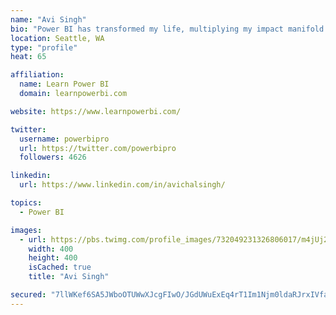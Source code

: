 ```yaml
---
name: "Avi Singh"
bio: "Power BI has transformed my life, multiplying my impact manifold. Now I am on a mission to spread the word and share the knowledge"
location: Seattle, WA
type: "profile"
heat: 65

affiliation:
  name: Learn Power BI
  domain: learnpowerbi.com

website: https://www.learnpowerbi.com/

twitter:
  username: powerbipro
  url: https://twitter.com/powerbipro
  followers: 4626

linkedin:
  url: https://www.linkedin.com/in/avichalsingh/

topics:
  - Power BI

images:
  - url: https://pbs.twimg.com/profile_images/732049231326806017/m4jUj2Lu_400x400.jpg
    width: 400
    height: 400
    isCached: true
    title: "Avi Singh"

secured: "7llWKef6SA5JWboOTUWwXJcgFIwO/JGdUWuExEq4rT1Im1Njm0ldaRJrxIVfa742HMiqPIegbA70TjBRB4DCNtaoz/xlOjahW5F8WEab60nJ2RUjx9N9n92AUb+S9ATHMvQYGMZ2yoLHlRhxE+sLTW/xYG4blCsbUq+E5ysGOzUOWZQ290MtbQyCIJidb1dGcAE3rPsrQgQsZiqInRTrK3qez4V+3gwsXnkv7atjn5vRSv8d4EIaKwTjpPLgqNHQDs54ZPgxWmMThlooffVR33iCwnz1Efte3vZSABgWarqWh15d2rmq6Hj6MRH3rfje6n+F2a/UZf84AeUnQhx8y3Evqz6+Ix4Z/AMZr6cV25LN/2di7yTd0qRsKYj/vIxvWpCoyHHFSBnRxrZqEs7b9ou11FGiCZCv8L/RVp3VTmk=;aha2ZJWxiO7MBEn95cfvjA=="
---
```


